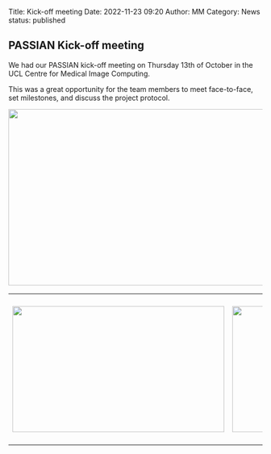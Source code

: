 Title: Kick-off meeting
Date: 2022-11-23 09:20
Author: MM
Category: News
status: published


## PASSIAN Kick-off meeting 

We had our PASSIAN kick-off meeting on Thursday 13th of October in the UCL Centre for Medical Image Computing.

This was a great opportunity for the team members to meet face-to-face, set milestones, and discuss the project protocol.


<img align="center" src='/images/kick-off1.jpg'  width="680" height="350"/> 

<br>
<table border="0">
  <tr>
    <td align="center"><h4><img src='/images/kick-off2.jpg' width="420" height="250"/></h4></td>
    <td align="center"><h4><img src='/images/kick-off3.jpg' width="420" height="250"/></h4></td>
 </tr>
</table>
<br>
